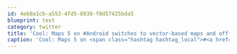 ```yaml
---
id: 4eb8a1cb-a553-4fd5-8938-f8d57425bda5
blueprint: text
category: twitter
title: 'Cool: Maps 5 on #Android switches to vector-based maps and off-line functionality.'
caption: 'Cool: Maps 5 on <span class="hashtag hashtag_local">#<a href="http://tweettemp.darylchymko.ca/?tag=android">Android</a> switches to vector-based maps and off-line functionality.'
---
```

